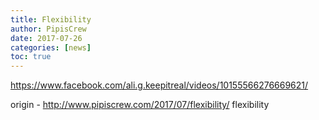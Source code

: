 ```yaml
---
title: Flexibility
author: PipisCrew
date: 2017-07-26
categories: [news]
toc: true
---
```


https://www.facebook.com/ali.g.keepitreal/videos/10155566276669621/

origin - http://www.pipiscrew.com/2017/07/flexibility/ flexibility